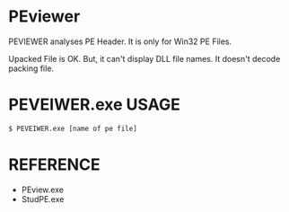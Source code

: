 # PEviewer

PEVIEWER analyses PE Header. It is only for Win32 PE Files.

Upacked File is OK. But, it can't display DLL file names. It doesn't decode packing file.

# PEVEIWER.exe USAGE 

```sh
$ PEVEIWER.exe [name of pe file]
```

# REFERENCE

- PEview.exe
- StudPE.exe
